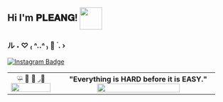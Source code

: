 ## Hi I'm 𝐏𝐋𝐄𝐀𝐍𝐆! <img align="center" src="https://media3.giphy.com/media/20HHL9gfk3MoP8JAIp/giphy.gif?cid=ecf05e47pwiwm5wvk7c0wxz6zfxbypnpuy00bdl5i5yz3a26&rid=giphy.gif&ct=s" width="50" height="50">
### ル ˖ ♡ ₍ ᐢ..ᐢ ₎ 📍 ࣪ .  ›


<!-- ₍⑅ᐢ..ᐢ₎♡  ₍ᐢ.  ̯.ᐢ₎ -->
[![Instagram
Badge](https://img.shields.io/badge/-@tjsd_l-purple?style=flat&logo=instagram&logoColor=white&link=https://www.instagram.com/?hl=en)](https://www.instagram.com/?hl=en)

<table>
  <tr>
    <td colspan="2" align="center"> ♡̶ 💒 💭 ◞🐰 
      <img align="center" width="100%" src="https://spotify-recently-played-readme.vercel.app/api?user=x6lp5a8tjyd1ely2jbqnf0eu3" alt=""></img>
    </td>
    <td>
      <th colspan="1">"Everything is HARD before it is EASY."<img width="75%" src="https://i.pinimg.com/originals/af/3a/ef/af3aef3f7edf0294bdecd2b9d0115146.gif">
      </th>
    </td>
  </tr>
</table>
<!-- https://raw.githubusercontent.com/HyunCafe/HyunCafe/main/assests/loficity.gif -->
<!-- https://i.pinimg.com/originals/d2/c0/a7/d2c0a74ad6a2530de22751bf414b3939.gif -->
 <!-- 🔭 I’m currently working on ...
🌱 I’m currently learning ...
👯 I’m looking to collaborate on ...
🤔 I’m looking for help with ...
💬 Ask me about ...
📫 How to reach me: ...
😄 Pronouns: ...
⚡ Fun fact: ... -->
